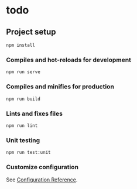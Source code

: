 # todo

## Project setup
```
npm install
```

### Compiles and hot-reloads for development
```
npm run serve
```

### Compiles and minifies for production
```
npm run build
```

### Lints and fixes files
```
npm run lint
```

### Unit testing
```
npm run test:unit
```

### Customize configuration
See [Configuration Reference](https://cli.vuejs.org/config/).
